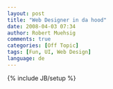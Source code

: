 ```yaml
---
layout: post
title: "Web Designer in da hood"
date: 2008-04-03 07:34
author: Robert Muehsig
comments: true
categories: [Off Topic]
tags: [Fun, UI, Web Design]
language: de
---
```

{% include JB/setup %}
<div class="wlWriterSmartContent" id="scid:5737277B-5D6D-4f48-ABFC-DD9C333F4C5D:a28da5bb-d709-4687-87a1-a833e8a3adf4" style="padding-right: 0px; display: inline; padding-left: 0px; padding-bottom: 0px; margin: 0px; padding-top: 0px"><div id="4f5176ad-5837-4b6f-ae6f-604c2d71c073" style="margin: 0px; padding: 0px; display: inline;"><div><a href="http://www.youtube.com/watch?v=a0qMe7Z3EYg" target="_new"><img src="{{BASE_PATH}}/assets/wp-images-de/video8abddb880ad6.jpg" galleryimg="no" onload="var downlevelDiv = document.getElementById('4f5176ad-5837-4b6f-ae6f-604c2d71c073'); downlevelDiv.innerHTML = &quot;&lt;div&gt;&lt;object width=\&quot;425\&quot; height=\&quot;350\&quot;&gt;&lt;param name=\&quot;movie\&quot; value=\&quot;http://www.youtube.com/v/a0qMe7Z3EYg\&quot;&gt;&lt;\/param&gt;&lt;param name=\&quot;wmode\&quot; value=\&quot;transparent\&quot;&gt;&lt;\/param&gt;&lt;embed src=\&quot;http://www.youtube.com/v/a0qMe7Z3EYg\&quot; type=\&quot;application/x-shockwave-flash\&quot; wmode=\&quot;transparent\&quot; width=\&quot;425\&quot; height=\&quot;350\&quot;&gt;&lt;\/embed&gt;&lt;\/object&gt;&lt;\/div&gt;&quot;;" alt=""></a></div></div></div>
